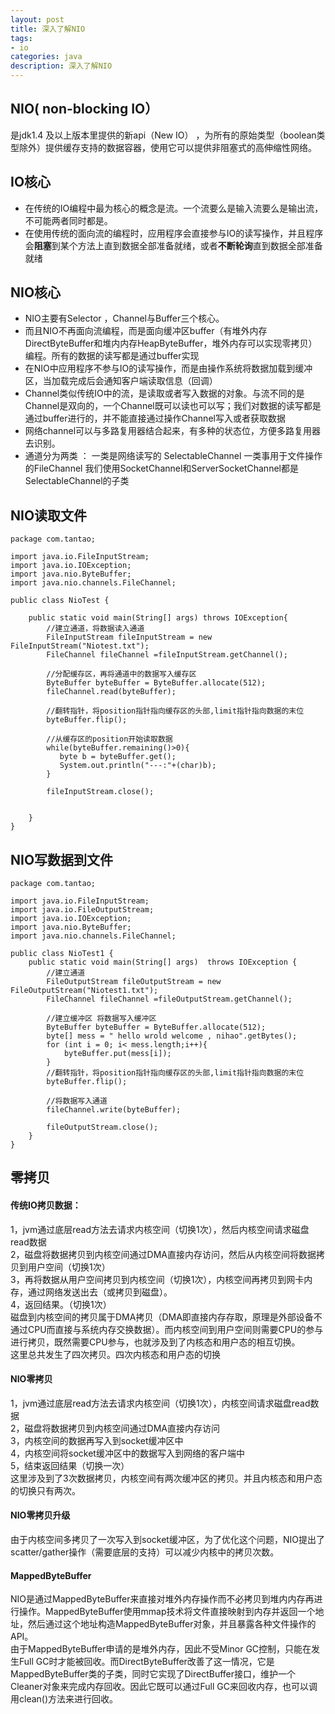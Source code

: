 ```yaml
---
layout: post
title: 深入了解NIO
tags:
- io
categories: java
description: 深入了解NIO
---
```

## NIO( non-blocking IO）  
是jdk1.4 及以上版本里提供的新api（New IO） ，为所有的原始类型（boolean类型除外）提供缓存支持的数据容器，使用它可以提供非阻塞式的高伸缩性网络。

<!-- more -->

## IO核心
- 在传统的IO编程中最为核心的概念是流。一个流要么是输入流要么是输出流，不可能两者同时都是。  
- 在使用传统的面向流的编程时，应用程序会直接参与IO的读写操作，并且程序会**阻塞**到某个方法上直到数据全部准备就绪，或者**不断轮询**直到数据全部准备就绪  
## NIO核心  
- NIO主要有Selector ，Channel与Buffer三个核心。  
- 而且NIO不再面向流编程，而是面向缓冲区buffer（有堆外内存DirectByteBuffer和堆内内存HeapByteBuffer，堆外内存可以实现零拷贝）编程。所有的数据的读写都是通过buffer实现  
- 在NIO中应用程序不参与IO的读写操作，而是由操作系统将数据加载到缓冲区，当加载完成后会通知客户端读取信息（回调）  
- Channel类似传统IO中的流，是读取或者写入数据的对象。与流不同的是Channel是双向的，一个Channel既可以读也可以写；我们对数据的读写都是通过buffer进行的，并不能直接通过操作Channel写入或者获取数据  
- 网络channel可以与多路复用器结合起来，有多种的状态位，方便多路复用器去识别。  
- 通道分为两类 ： 一类是网络读写的 SelectableChannel 一类事用于文件操作的FileChannel 我们使用SocketChannel和ServerSocketChannel都是SelectableChannel的子类  
## NIO读取文件  

```
package com.tantao;
 
import java.io.FileInputStream;
import java.io.IOException;
import java.nio.ByteBuffer;
import java.nio.channels.FileChannel;
 
public class NioTest {
 
    public static void main(String[] args) throws IOException{
		//建立通道，将数据读入通道
        FileInputStream fileInputStream = new FileInputStream("Niotest.txt");
        FileChannel fileChannel =fileInputStream.getChannel();
 
		//分配缓存区，再将通道中的数据写入缓存区
        ByteBuffer byteBuffer = ByteBuffer.allocate(512);
        fileChannel.read(byteBuffer);
		
 		//翻转指针，将position指针指向缓存区的头部,limit指针指向数据的末位
        byteBuffer.flip();
		
 		//从缓存区的position开始读取数据
        while(byteBuffer.remaining()>0){
           byte b = byteBuffer.get();
           System.out.println("---:"+(char)b);
        }
 
        fileInputStream.close();
 
 
    }
}

```  
## NIO写数据到文件  
```
package com.tantao;
 
import java.io.FileInputStream;
import java.io.FileOutputStream;
import java.io.IOException;
import java.nio.ByteBuffer;
import java.nio.channels.FileChannel;
 
public class NioTest1 {
    public static void main(String[] args)  throws IOException {
		//建立通道
        FileOutputStream fileOutputStream = new FileOutputStream("Niotest1.txt");
        FileChannel fileChannel =fileOutputStream.getChannel();
		
 		//建立缓冲区 将数据写入缓冲区
        ByteBuffer byteBuffer = ByteBuffer.allocate(512);
        byte[] mess = " hello wrold welcome , nihao".getBytes();
        for (int i = 0; i< mess.length;i++){
            byteBuffer.put(mess[i]);
        }
 		//翻转指针，将position指针指向缓存区的头部,limit指针指向数据的末位
        byteBuffer.flip();
		
		//将数据写入通道
        fileChannel.write(byteBuffer);
		
        fileOutputStream.close();
    }
}
```
## 零拷贝  
#### 传统IO拷贝数据：  
1，jvm通过底层read方法去请求内核空间（切换1次），然后内核空间请求磁盘read数据  
2，磁盘将数据拷贝到内核空间通过DMA直接内存访问，然后从内核空间将数据拷贝到用户空间（切换1次）  
3，再将数据从用户空间拷贝到内核空间（切换1次），内核空间再拷贝到网卡内存，通过网络发送出去（或拷贝到磁盘）。  
4，返回结果。（切换1次）  
磁盘到内核空间的拷贝属于DMA拷贝（DMA即直接内存存取，原理是外部设备不通过CPU而直接与系统内存交换数据）。而内核空间到用户空间则需要CPU的参与进行拷贝，既然需要CPU参与，也就涉及到了内核态和用户态的相互切换。  
这里总共发生了四次拷贝。四次内核态和用户态的切换  
#### NIO零拷贝  
1，jvm通过底层read方法去请求内核空间（切换1次），内核空间请求磁盘read数据  
2，磁盘将数据拷贝到内核空间通过DMA直接内存访问  
3，内核空间的数据再写入到socket缓冲区中  
4，内核空间将socket缓冲区中的数据写入到网络的客户端中  
5，结束返回结果（切换一次）  
这里涉及到了3次数据拷贝，内核空间有两次缓冲区的拷贝。并且内核态和用户态的切换只有两次。  
#### NIO零拷贝升级  
由于内核空间多拷贝了一次写入到socket缓冲区，为了优化这个问题，NIO提出了scatter/gather操作（需要底层的支持）可以减少内核中的拷贝次数。  
#### MappedByteBuffer  
NIO是通过MappedByteBuffer来直接对堆外内存操作而不必拷贝到堆内内存再进行操作。MappedByteBuffer使用mmap技术将文件直接映射到内存并返回一个地址，然后通过这个地址构造MappedByteBuffer对象，并且暴露各种文件操作的API。  
由于MappedByteBuffer申请的是堆外内存，因此不受Minor GC控制，只能在发生Full GC时才能被回收。而DirectByteBuffer改善了这一情况，它是MappedByteBuffer类的子类，同时它实现了DirectBuffer接口，维护一个Cleaner对象来完成内存回收。因此它既可以通过Full GC来回收内存，也可以调用clean()方法来进行回收。  

